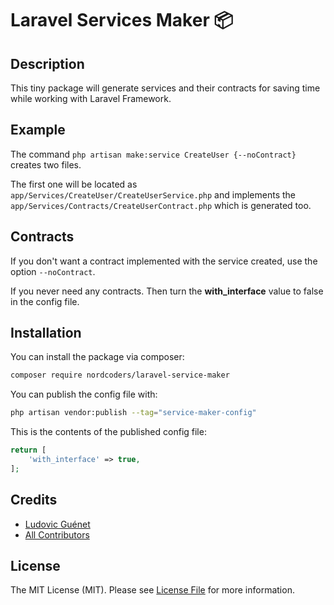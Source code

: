 # Laravel Services Maker 📦

## Description

This tiny package will generate services and their contracts for saving time while working with Laravel Framework.

## Example

The command `php artisan make:service CreateUser {--noContract}` creates two files.

The first one will be located as `app/Services/CreateUser/CreateUserService.php`
and implements the `app/Services/Contracts/CreateUserContract.php` which is generated too.

## Contracts

If you don't want a contract implemented with the service created, use the option `--noContract`.

If you never need any contracts. Then turn the **with_interface** value to false in the config file.

## Installation

You can install the package via composer:

```bash
composer require nordcoders/laravel-service-maker
```

You can publish the config file with:

```bash
php artisan vendor:publish --tag="service-maker-config"
```

This is the contents of the published config file:

```php
return [
    'with_interface' => true,
];
```

## Credits

- [Ludovic Guénet](https://github.com/ludoguenet)
- [All Contributors](../../contributors)

## License

The MIT License (MIT). Please see [License File](LICENSE.md) for more information.
